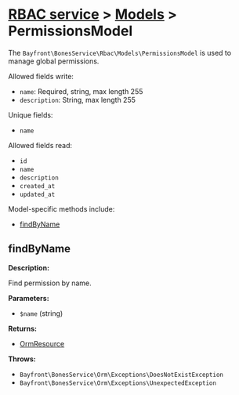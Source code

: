 # [RBAC service](../README.md) > [Models](README.md) > PermissionsModel

The `Bayfront\BonesService\Rbac\Models\PermissionsModel` is used to manage global permissions.

Allowed fields write:

- `name`: Required, string, max length 255
- `description`: String, max length 255

Unique fields:

- `name`

Allowed fields read:

- `id`
- `name`
- `description`
- `created_at`
- `updated_at`

Model-specific methods include:

- [findByName](#findbyname)

## findByName

**Description:**

Find permission by name.

**Parameters:**

- `$name` (string)

**Returns:**

- [OrmResource](https://github.com/bayfrontmedia/bones-service-orm/blob/master/docs/ormresource.md)

**Throws:**

- `Bayfront\BonesService\Orm\Exceptions\DoesNotExistException`
- `Bayfront\BonesService\Orm\Exceptions\UnexpectedException`